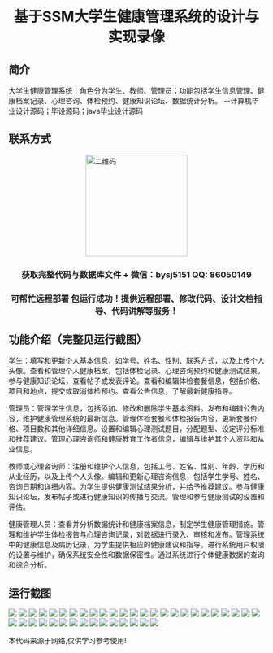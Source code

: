 <p><h1 align="center">基于SSM大学生健康管理系统的设计与实现录像</h1></p>

## 简介
大学生健康管理系统：角色分为学生、教师、管理员；功能包括学生信息管理、健康档案记录、心理咨询、体检预约、健康知识论坛、数据统计分析。    --计算机毕业设计源码；毕设源码；java毕业设计源码


## 联系方式
<img src="https://bs-1329754181.cos.ap-shanghai.myqcloud.com/wx.jpg" alt="二维码" style="display: block; margin: 0 auto;" width="200px">
<p><h3 align="center">获取完整代码与数据库文件 + 微信：bysj5151 QQ: 86050149</h3></p>
<p><h3 align="center">可帮忙远程部署 包运行成功！提供远程部署、修改代码、设计文档指导、代码讲解等服务！</h3></p>

## 功能介绍（完整见运行截图）
学生：填写和更新个人基本信息，如学号、姓名、性别、联系方式，以及上传个人头像。查看和管理个人健康档案，包括体检记录、心理咨询预约和健康测试结果。参与健康知识论坛，查看帖子或发表评论。查看和编辑体检套餐信息，包括价格、项目和地点，提交或取消体检预约。查看公告信息，了解最新健康指导。

管理员：管理学生信息，包括添加、修改和删除学生基本资料。发布和编辑公告内容，维护健康管理系统的最新信息。管理体检套餐和体检报告内容，更新套餐价格、项目数和其他详细信息。设置和编辑心理测试题目，分配题型、设定评分标准和推荐建议。管理心理咨询师和健康教育工作者信息，编辑与维护其个人资料和从业信息。

教师或心理咨询师：注册和维护个人信息，包括工号、姓名、性别、年龄、学历和从业经历，以及上传个人头像。编辑和更新心理咨询信息，包括学生学号、姓名、咨询日期和详细内容。为学生提供健康测试结果分析，并给予推荐建议。参与健康知识论坛，发布帖子或进行健康知识的传播与交流。管理和参与健康测试的设置和评估。

健康管理人员：查看并分析数据统计和健康档案信息，制定学生健康管理措施。管理和维护学生体检报告与心理咨询记录，对数据进行录入、审核和发布。管理系统中的健康信息及病历记录，为学生提供相应的健康建议和指导。进行系统用户权限的设置与维护，确保系统安全性和数据保密性。通过系统进行个体健康数据的查询和综合分析。


## 运行截图
![](img/001.jpg)
![](img/002.jpg)
![](img/003.jpg)
![](img/004.jpg)
![](img/005.jpg)
![](img/006.jpg)
![](img/007.jpg)
![](img/008.jpg)
![](img/009.jpg)
![](img/010.jpg)
![](img/011.jpg)
![](img/012.jpg)
![](img/013.jpg)
![](img/014.jpg)
![](img/015.jpg)
![](img/016.jpg)
![](img/017.jpg)
![](img/018.jpg)
![](img/019.jpg)
![](img/020.jpg)
![](img/021.jpg)
![](img/022.jpg)
![](img/023.jpg)
![](img/024.jpg)
![](img/025.jpg)
![](img/026.jpg)
![](img/027.jpg)
![](img/028.jpg)
![](img/029.jpg)
![](img/030.jpg)
![](img/031.jpg)
![](img/032.jpg)
![](img/033.jpg)
![](img/034.jpg)
![](img/035.jpg)
![](img/036.jpg)
![](img/037.jpg)
![](img/038.jpg)
![](img/039.jpg)
![](img/040.jpg)

<p>本代码来源于网络,仅供学习参考使用!</p>
